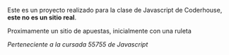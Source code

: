 Este es un proyecto realizado para la clase de Javascript de Coderhouse, **este no es un sitio real**.

Proximamente un sitio de apuestas, inicialmente con una ruleta

*Perteneciente a la cursada 55755 de Javascript*